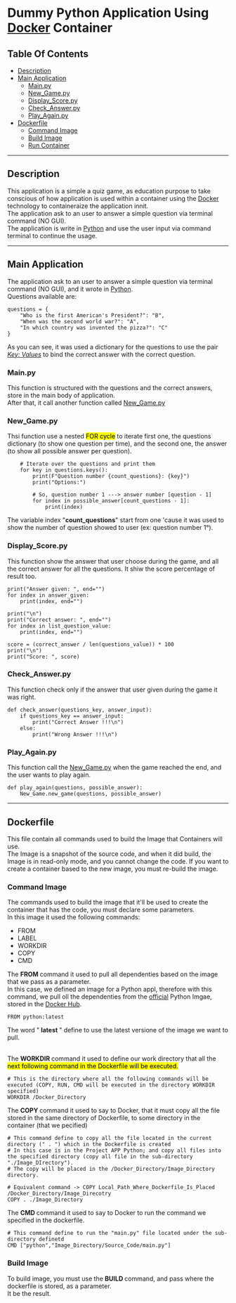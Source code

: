 # Dummy Python Application Using <ins>**Docker**</ins> Container
## Table Of Contents
* [Description](#description)
* [Main Application](#main_application)
  - [Main.py](#main.py)
  - [New_Game.py](#new_game.py)
  - [Display_Score.py](#display_score.py)
  - [Check_Answer.py](#check_answer.py)
  - [Play_Again.py](#play_again.py)
* [Dockerfile](#dockerfile)
  - [Command Image](#command)
  - [Build Image](#build)
  - [Run Container](#run)

---
<a name="description"></a> 
## Description
This application is a simple a quiz game, as education purpose to take conscious of how application is used within a container using the [Docker](https://www.docker.com) technology to containeraize the application innit.<br>
The application ask to an user to answer a simple question via terminal command (NO GUI).<br>
The application is write in [Python](https://www.python.org) and use the user input via command terminal to continue the usage.

---
<a name="main_application"></a>
## Main Application
The application ask to an user to answer a simple question via terminal command (NO GUI), and it wrote in [Python](https://www.python.org).<br>
Questions available are:
```
questions = {
    "Who is the first American's President?": "B",
    "When was the second world war?": "A",
    "In which country was invented the pizza?": "C"
}
```
As you can see, it was used a dictionary for the questions to use the pair <ins><em>Key: Values</em></ins> to bind the correct answer with the correct question.

<a name="main.py"></a>
### Main.py
This function is structured with the questions and the correct answers, store in the main body of application.<br>
After that, it call another function called [New_Game.py](#new_game.py)<br>

<a name="new_game.py"></a>
### New_Game.py
Thsi function use a nested <mark>FOR cycle</mark> to iterate first one, the questions dictionary (to show one question per time), and the second one, the answer (to show all possible answer per question).
```
    # Iterate over the questions and print them
    for key in questions.keys():
        print(F"Question number {count_questions}: {key}")
        print("Options:")

        # So, question number 1 ---> answer number [question - 1]
        for index in possible_answer[count_questions - 1]:
            print(index)
```
The variable index "<strong>count_questions</strong>" start from one 'cause it was used to show the number of question showed to user (ex: question number 1°).

<a name="display_score.py"></a>
### Display_Score.py
This function show the answer that user choose during the game, and all the correct answer for all the questions.
It shiw the score percentage of result too.
```
print("Answer given: ", end="")
for index in answer_given:
    print(index, end="")

print("\n")
print("Correct answer: ", end="")
for index in list_question_value:
    print(index, end="")
```
```
score = (correct_answer / len(questions_value)) * 100
print("\n")
print("Score: ", score)
```

<a name="check_answer.py"></a>
### Check_Answer.py
This function check only if the answer that user given during the game it was right.
```
def check_answer(questions_key, answer_input):
    if questions_key == answer_input:
        print("Correct Answer !!!\n")
    else:
        print("Wrong Answer !!!\n")
```

<a name="play_again.py"></a>
### Play_Again.py
This function call the [New_Game.py](#new_game.py) when the game reached the end, and the user wants to play again.
```
def play_again(questions, possible_answer):
    New_Game.new_game(questions, possible_answer)
```

---
<a name="dockerfile"></a>
## Dockerfile
This file contain all commands used to build the Image that Containers will use.<br>
The Image is a snapshot of the source code, and when it did build, the Image is in read-only mode, and you cannot change the code. If you want to create a container based to the new image, you must re-build the image.

<a name="command"></a>
### Command Image
The commands used to build the image that it'll be used to create the container that has the code, you must declare some parameters.<br>
In this image it used the following commands:
- FROM
- LABEL
- WORKDIR
- COPY
- CMD

The <strong> FROM </strong> command it used to pull all dependenties based on the image that we pass as a parameter.<br>
In this case, we defined an image for a Python appl, therefore with this command, we pull oll the dependenties from the <ins>official</ins> Python Imgae, stored in the [Docker Hub](https://hub.docker.com).
```
FROM python:latest
```
The word "<b> latest </b>" define to use the latest versione of the image we want to pull.<br><br>

The <strong> WORKDIR </strong> command it used to define our work directory that all the <mark> next following command in the Dockerfile </strong> will be executed.<br>
```
# This is the directory where all the following commands will be executed (COPY, RUN, CMD will be executed in the directory WORKDIR specified)
WORKDIR /Docker_Directory
```


The <strong> COPY </strong> command it used to say to Docker, that it must copy all the file stored in the same directory of Dockerfile, to some directory in the container (that we pecified)
```
# This command define to copy all the file located in the current directory (" . ") which in the Dockerfile is created
# In this case is in the Project APP Python; and copy all files into the specified directory (copy all file in the sub-directory "./Image_DIrectory").
# The copy will be placed in the /Docker_Directory/Image_Directory directory.

# Equivalent command -> COPY Local_Path_Where_Dockerfile_Is_Placed /Docker_Directory/Image_Direcotry
COPY . ./Image_Directory
```

The <strong> CMD </strong> command it used to say to Docker to run the command we specified in the dockerfile.
```
# This command define to run the "main.py" file located under the sub-directory definetd
CMD ["python","Image_Directory/Source_Code/main.py"]
```
<a name="build"></a>
### Build Image
To build image, you must use the <strong> BUILD </strong> command, and pass where the dockerfile is stored, as a parameter.<br>
It be the result.<br>
